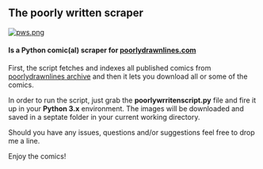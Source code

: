 ## The poorly written scraper
[![pws.png](https://s9.postimg.org/fy21b4c5b/pws.png)](https://postimg.org/image/uu0kipnjv/)
#### Is a Python comic(al) scraper for [poorlydrawnlines.com](poorlydrawnlines.com)

First, the script fetches and indexes all published comics from [poorlydrawnlines archive](poorlydrawnlines.com/archive) and then it lets you download all or some of the comics.

In order to run the script, just grab the **poorlywrritenscript.py** file and fire it up in your **Python 3.x** environment. The images will be downloaded and saved in a septate folder in your current working directory.

Should you have any issues, questions and/or suggestions feel free to drop me a line.

Enjoy the comics!
